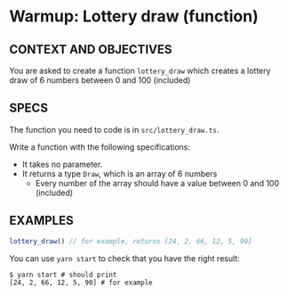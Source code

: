 # Warmup: Lottery draw (function)

## CONTEXT AND OBJECTIVES

You are asked to create a function `lottery_draw` which creates a lottery draw of 6 numbers between 0 and 100 (included)

## SPECS

The function you need to code is in `src/lottery_draw.ts`.

Write a function with the following specifications:

- It takes no parameter.
- It returns a type `Draw`, which is an array of 6 numbers
  - Every number of the array should have a value between 0 and 100 (included)

## EXAMPLES

```js
lottery_draw() // for example, returns [24, 2, 66, 12, 5, 90]
```

You can use `yarn start` to check that you have the right result:

```shell-session
$ yarn start # should print
[24, 2, 66, 12, 5, 90] # for example
```

